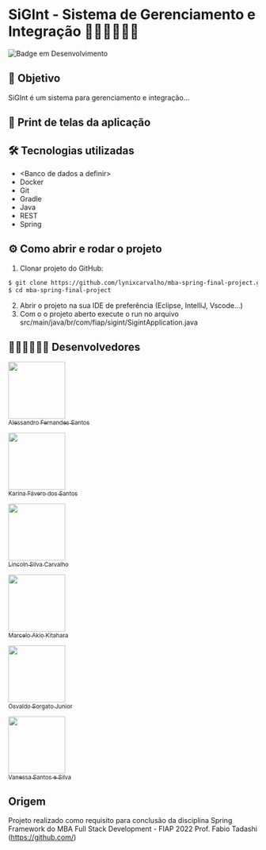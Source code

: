 # SiGInt - Sistema de Gerenciamento e Integração  🤵‍♂️🤖🍻🍻😄

![Badge em Desenvolvimento](http://img.shields.io/static/v1?label=STATUS&message=Em+desenvolvimento&color=GREEN&style=for-the-badge)

## 🎯 Objetivo

SiGInt é um sistema para gerenciamento e integração...


## 📱 Print de telas da aplicação


## 🛠️ Tecnologias utilizadas

- \<Banco de dados a definir\>
- Docker
- Git
- Gradle
- Java
- REST
- Spring

## ⚙️ Como abrir e rodar o projeto
1. Clonar projeto do GitHub:
~~~bash
$ git clone https://github.com/lynixcarvalho/mba-spring-final-project.git
$ cd mba-spring-final-project
~~~
2. Abrir o projeto na sua IDE de preferência (Eclipse, IntelliJ, Vscode...)
3. Com o o projeto aberto execute o run no arquivo src/main/java/br/com/fiap/sigint/SigintApplication.java

## 👨🏽‍💻👩🏽‍💻 Desenvolvedores 

[<img src="https://avatars.githubusercontent.com/alessferns" width=115><br><sub>Alessandro Fernandes Santos</sub>](https://github.com/alessferns) 

[<img src="https://avatars.githubusercontent.com/KarinaFSantos" width=115><br><sub>Karina Fávero dos Santos</sub>](https://github.com/KarinaFSantos)  

[<img src="https://avatars.githubusercontent.com/lynixcarvalho" width=115><br><sub>Lincoln Silva Carvalho</sub>](https://github.com/lynixcarvalho)

[<img src="https://avatars.githubusercontent.com/Makio78" width=115><br><sub>Marcelo Akio Kitahara</sub>](https://github.com/Makio78)

[<img src="https://avatars.githubusercontent.com/jrsorgato" width=115><br><sub>Osvaldo Sorgato Junior</sub>](https://github.com/jrsorgato)

[<img src="https://avatars.githubusercontent.com/VANESSA-SS" width=115><br><sub>Vanessa Santos e Silva</sub>](https://github.com/VANESSA-SS) 


## Origem 
Projeto realizado como requisito para conclusão da disciplina Spring Framework do MBA Full Stack Development - FIAP 2022
Prof. Fabio Tadashi (https://github.com/)
